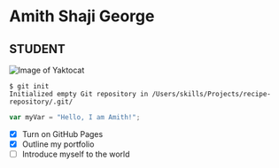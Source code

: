 # Amith Shaji George
## STUDENT
![Image of Yaktocat](https://octodex.github.com/images/yaktocat.png)
```
$ git init
Initialized empty Git repository in /Users/skills/Projects/recipe-repository/.git/
```
``` javascript
var myVar = "Hello, I am Amith!";
```
- [x] Turn on GitHub Pages
- [x] Outline my portfolio
- [ ] Introduce myself to the world
